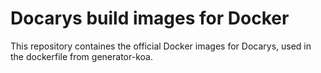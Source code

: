 # Docarys build images for Docker

This repository containes the official Docker images for Docarys, used in the dockerfile from generator-koa.
